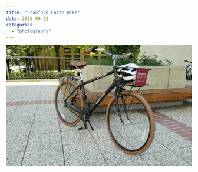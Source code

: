 ```yaml
---
title: "Stanford Earth Bike"
date: 2016-09-22
categories: 
  - "photography"
---
```


![](images/wp-image-773138695jpg.jpg)
